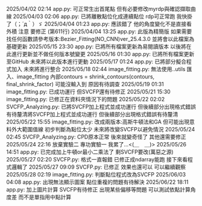 2025/04/02 02:14 app.py: 可正常生出首尾點 但有必要修改myrdp與確認擷取曲線
2025/04/03 02:06 app.py: 已將離散點位化成連續點位 rdp可正常跑 我快掛了（；´д｀）ゞ
2025/04/04 01:23 app.py: 應該錯了 他的角度變化不是直接看外積 注意 要修正 (第611行)
2025/04/04 13:25 app.py: 此版為精簡版 如果需要找任何函數請參考版本:Bezier_Fitting(NO_CNN)ver_25.4.3.0
                        並將會以此檔案為基礎更新
2025/05/15 23:30 app.py: 已將所有檔案更新為易閱讀版本 以後將在此進行更新並不做任何版本號變更
2025/05/16 01:30 app.py: 已將所有檔案更新至GitHub 未來將以此版本進行更動
2025/05/17 01:24 app.py: 已將部分擬合程式加入 未來將進行整合
2025/05/18 02:44 image_fitting.py: 無法使用..utils 匯入、image_fitting 內部contours = shrink_contours(contours, final_shrink_factor) 可能沒輸入到 原因有待調查
2025/05/19 01:31 image_fitting.py: 已成功運行 但SVCFP還有待修正
2025/05/21 15:30 image_fitting.py: 已修正在資料夾情況下的問題
2025/05/22 02:02 SVCFP_Analyzing.py: 已將SVCFP加上程式並成功運行 但後續部分出現格式錯誤有待釐清將SVCFP加上程式並成功運行 但後續部分出現格式錯誤有待釐清
2025/05/22 15:55 image_fitting.py: 改成兩版本:高斯牛頓法和GA 但可能出現意料外大範圍值線 初步判斷為點位太少 未來將改變SVCFP以避免情況
2025/05/24 02:45 SVCFP_Analyzing.py: CPD原本正常 後來就變奇怪了 其他還需要修正
2025/05/24 22:16 放棄實驗二 專功實驗一 我累了...<(＿　＿)>
2025/05/26 14:51 app.py: 已完成加上牛頓or最小二乘法了 剩SVCFP要改(萬惡之源)
2025/05/27 02:20 SVCFP.py: 格式一直報錯 已修正成ndarray能跑 接下來看程式邏輯了
2025/05/27 09:09 SVCFP.py: 已修正 效果也還可以 可以繼續觀察
2025/05/28 02:19 image_fitting.py: 判斷點位程式改為SVCFP
2025/06/03 04:08 app.py: 出現無法顯示圖案 點位重複的問題有待解決
2025/06/22 18:11 app.py: 加上圖片計算 SVCFP有待修正 出現某些偏移等問題 可以測試依點計算角度差 而不是單指用中點計算
